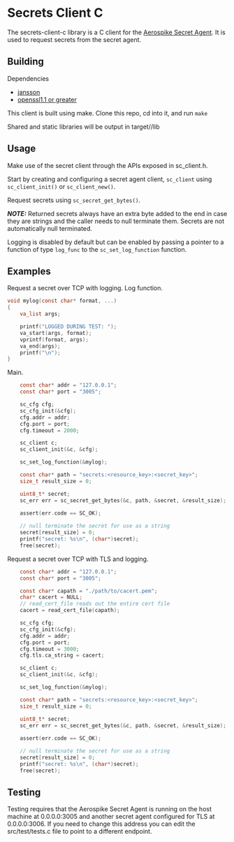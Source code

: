 # Secrets Client C

The secrets-client-c library is a C client for the [Aerospike Secret Agent](https://docs.aerospike.com/tools/secret-agent).
It is used to request secrets from the secret agent.

## Building
Dependencies
 - [jansson](https://github.com/akheron/jansson)
 - [openssl1.1 or greater](https://github.com/openssl/openssl)

This client is built using make. Clone this repo, cd into it, and run `make`

Shared and static libraries will be output in target/<platform>/lib

## Usage
Make use of the secret client through the APIs exposed in sc_client.h.

Start by creating and configuring a secret agent client, `sc_client` using `sc_client_init()` or `sc_client_new()`.

Request secrets using `sc_secret_get_bytes()`.

**_NOTE:_**  Returned secrets always have an extra byte added to the end in case they are strings
and the  caller needs to null terminate them. Secrets are not automatically null terminated.

Logging is disabled by default but can be enabled by passing a
pointer to a function of type `log_func` to the `sc_set_log_function` function.

## Examples
Request a secret over TCP with logging.
Log function.
```c
void mylog(const char* format, ...)
{
    va_list args;

    printf("LOGGED DURING TEST: ");
    va_start(args, format);
    vprintf(format, args);
    va_end(args);
    printf("\n");
}
```
Main.
```c
    const char* addr = "127.0.0.1";
    const char* port = "3005";

    sc_cfg cfg;
    sc_cfg_init(&cfg);
    cfg.addr = addr;
    cfg.port = port;
    cfg.timeout = 2000;

    sc_client c;
    sc_client_init(&c, &cfg);

    sc_set_log_function(&mylog);

    const char* path = "secrets:<resource_key>:<secret_key>";
    size_t result_size = 0;

    uint8_t* secret;
    sc_err err = sc_secret_get_bytes(&c, path, &secret, &result_size);
    
    assert(err.code == SC_OK);

    // null terminate the secret for use as a string
    secret[result_size] = 0;
    printf("secret: %s\n", (char*)secret);
    free(secret);
```

Request a secret over TCP with TLS and logging.
```c
    const char* addr = "127.0.0.1";
    const char* port = "3005";

    const char* capath = "./path/to/cacert.pem";
    char* cacert = NULL;
    // read_cert_file reads out the entire cert file
    cacert = read_cert_file(capath);

    sc_cfg cfg;
    sc_cfg_init(&cfg);
    cfg.addr = addr;
    cfg.port = port;
    cfg.timeout = 3000;
    cfg.tls.ca_string = cacert;

    sc_client c;
    sc_client_init(&c, &cfg);

    sc_set_log_function(&mylog);

    const char* path = "secrets:<resource_key>:<secret_key>";
    size_t result_size = 0;

    uint8_t* secret;
    sc_err err = sc_secret_get_bytes(&c, path, &secret, &result_size);
    
    assert(err.code == SC_OK);

    // null terminate the secret for use as a string
    secret[result_size] = 0;
    printf("secret: %s\n", (char*)secret);
    free(secret);
```

## Testing
Testing requires that the Aerospike Secret Agent is running on the host machine at 0.0.0.0:3005
and another secret agent configured for TLS at 0.0.0.0:3006.
If you need to change this address you can edit the src/test/tests.c file to point to a different endpoint.